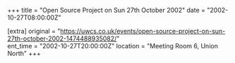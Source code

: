 +++
title = "Open Source Project on Sun 27th October 2002"
date = "2002-10-27T08:00:00Z"

[extra]
original = "https://uwcs.co.uk/events/open-source-project-on-sun-27th-october-2002-1474488935082/"    
ent_time = "2002-10-27T20:00:00Z"
location = "Meeting Room 6, Union North"
+++



